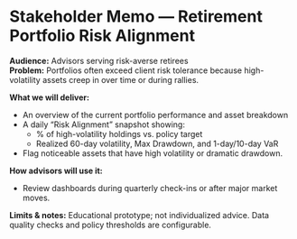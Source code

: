 # Stakeholder Memo — Retirement Portfolio Risk Alignment

**Audience:** Advisors serving risk-averse retirees  
**Problem:** Portfolios often exceed client risk tolerance because high-volatility assets creep in over time or during rallies.  

**What we will deliver:**  
- An overview of the current portfolio performance and asset breakdown
- A daily “Risk Alignment” snapshot showing:  
    - % of high-volatility holdings vs. policy target  
    - Realized 60-day volatility, Max Drawdown, and 1-day/10-day VaR
- Flag noticeable assets that have high volatility or dramatic drawdown.

**How advisors will use it:**  
- Review dashboards during quarterly check-ins or after major market moves.  

**Limits & notes:** Educational prototype; not individualized advice. Data quality checks and policy thresholds are configurable.
